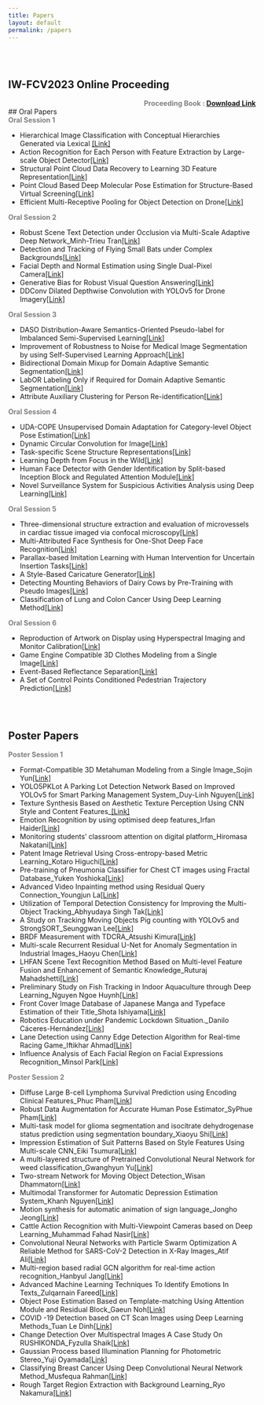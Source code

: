 ```yaml
---
title: Papers
layout: default
permalink: /papers
---
```


<div style="height: 1rem;"></div>
<div class="hr"></div>
<div style="height: 1rem;"></div>

## IW-FCV2023 Online Proceeding
<div style="font-weight: bold; color: gray; text-align: right;">
    Proceeding Book : 
    <a href="/assets/Final-proceeding Book_compressed.pdf" download="Proceeding_Book.pdf">Download Link</a>
</div>
## Oral Papers

<div style="font-weight: bold; color: gray">Oral Session 1</div>

* Hierarchical Image Classification with Conceptual Hierarchies Generated via Lexical [[Link]](/assets/Oral/O1-1.%20Hierarchical%20Image%20Classification%20with%20Conceptual%20Hierarchies%20Generated%20via%20Lexical.pdf)
* Action Recognition for Each Person with Feature Extraction by Large-scale Object Detector[[Link]](/assets/Oral/O1-2.%20Action%20Recognition%20for%20Each%20Person%20with%20Feature%20Extraction%20by%20Large-scale%20Object%20Detector.pdf)
* Structural Point Cloud Data Recovery to Learning 3D Feature Representation[[Link]](/assets/Oral/O1-3.%20Structural%20Point%20Cloud%20Data%20Recovery%20to%20Learning%203D%20Feature%20Representation.pdf)
* Point Cloud Based Deep Molecular Pose Estimation for Structure-Based Virtual Screening[[Link]](/assets/Oral/O1-4.%20Point%20Cloud%20Based%20Deep%20Molecular%20Pose%20Estimation%20for%20Structure-Based%20Virtual%20Screening.pdf)
* Efficient Multi-Receptive Pooling for Object Detection on Drone[[Link]](/assets/Oral/O1-5.%20Efficient%20Multi-Receptive%20Pooling%20for%20Object%20Detection%20on%20Drone.pdf)

<div style="font-weight: bold; color: gray">Oral Session 2</div>

* Robust Scene Text Detection under Occlusion via Multi-Scale Adaptive Deep Network_Minh-Trieu Tran[[Link]](/assets/Oral/O2-1.%20Robust%20Scene%20Text%20Detection%20under%20Occlusion%20via%20Multi-Scale%20Adaptive%20Deep%20Network_Minh-Trieu%20Tran.pdf)
* Detection and Tracking of Flying Small Bats under Complex Backgrounds[[Link]](/assets/Oral/O2-2.%20Detection%20and%20Tracking%20of%20Flying%20Small%20Bats%20under%20Complex%20Backgrounds.pdf)
* Facial Depth and Normal Estimation using Single Dual-Pixel Camera[[Link]](/assets/Oral/O2-3.%20Facial%20Depth%20and%20Normal%20Estimation%20using%20Single%20Dual-Pixel%20Camera.pdf)
* Generative Bias for Robust Visual Question Answering[[Link]](/assets/Oral/O2-4.%20Generative%20Bias%20for%20Robust%20Visual%20Question%20Answering.pdf)
* DDConv Dilated Depthwise Convolution with YOLOv5 for Drone Imagery[[Link]](/assets/Oral/O2-5.%20DDConv%20Dilated%20Depthwise%20Convolution%20with%20YOLOv5%20for%20Drone%20Imagery.pdf)

<div style="font-weight: bold; color: gray">Oral Session 3</div>

* DASO Distribution-Aware Semantics-Oriented Pseudo-label for Imbalanced Semi-Supervised Learning[[Link]](/assets/Oral/O3-1.%20DASO%20Distribution-Aware%20Semantics-Oriented%20Pseudo-label%20for%20Imbalanced%20Semi-Supervised%20Learning.pdf)
* Improvement of Robustness to Noise for Medical Image Segmentation by using Self-Supervised Learning Approach[[Link]](/assets/Oral/O3-2.%20Improvement%20of%20Robustness%20to%20Noise%20for%20Medical%20Image%20Segmentation%20by%20using%20Self-Supervised%20Learning%20Approach.pdf)
* Bidirectional Domain Mixup for Domain Adaptive Semantic Segmentation[[Link]](/assets/Oral/O3-3.%20Bidirectional%20Domain%20Mixup%20for%20Domain%20Adaptive%20Semantic%20Segmentation.pdf)
* LabOR Labeling Only if Required for Domain Adaptive Semantic Segmentation[[Link]](/assets/Oral/O3-4.%20LabOR%20Labeling%20Only%20if%20Required%20for%20Domain%20Adaptive%20Semantic%20Segmentation.pdf)
* Attribute Auxiliary Clustering for Person Re-identification[[Link]](/assets/Oral/O3-5.%20Attribute%20Auxiliary%20Clustering%20for%20Person%20Re-identification.pdf)

<div style="font-weight: bold; color: gray">Oral Session 4</div>

* UDA-COPE Unsupervised Domain Adaptation for Category-level Object Pose Estimation[[Link]](/assets/Oral/O4-1.%20UDA-COPE%20Unsupervised%20Domain%20Adaptation%20for%20Category-level%20Object%20Pose%20Estimation.pdf)
* Dynamic Circular Convolution for Image[[Link]](/assets/Oral/O4-2.%20Dynamic%20Circular%20Convolution%20for%20Image.pdf)
* Task-specific Scene Structure Representations[[Link]](/assets/Oral/O4-3.%20Task-specific%20Scene%20Structure%20Representations.pdf)
* Learning Depth from Focus in the Wild[[Link]](/assets/Oral/O4-4.%20Learning%20Depth%20from%20Focus%20in%20the%20Wild.pdf)
* Human Face Detector with Gender Identification by Split-based Inception Block and Regulated Attention Module[[Link]](/assets/Oral/O4-5.%20Human%20Face%20Detector%20with%20Gender%20Identification%20by%20Split-based%20Inception%20Block%20and%20Regulated%20Attention%20Module.pdf)
* Novel Surveillance System for Suspicious Activities Analysis using Deep Learning[[Link]](/assets/Oral/O4-6.%20Novel%20Surveillance%20System%20for%20Suspicious%20Activities%20Analysis%20using%20Deep%20Learning.pdf)

<div style="font-weight: bold; color: gray">Oral Session 5</div>

* Three-dimensional structure extraction and evaluation of microvessels in cardiac tissue imaged via confocal microscopy[[Link]](/assets/Oral/O5-1.%20Three-dimensional%20structure%20extraction%20and%20evaluation%20of%20microvessels%20in%20cardiac%20tissue%20imaged%20via%20confocal%20microscopy.pdf)
* Multi-Attributed Face Synthesis for One-Shot Deep Face Recognition[[Link]](/assets/Oral/O5-2.%20Multi-Attributed%20Face%20Synthesis%20for%20One-Shot%20Deep%20Face%20Recognition.pdf)
* Parallax-based Imitation Learning with Human Intervention for Uncertain Insertion Tasks[[Link]](/assets/Oral/O5-3.%20Parallax-based%20Imitation%20Learning%20with%20Human%20Intervention%20for%20Uncertain%20Insertion%20Tasks.pdf)
* A Style-Based Caricature Generator[[Link]](/assets/Oral/O5-4.%20A%20Style-Based%20Caricature%20Generator.pdf)
* Detecting Mounting Behaviors of Dairy Cows by Pre-Training with Pseudo Images[[Link]](/assets/Oral/O5-5.%20Detecting%20Mounting%20Behaviors%20of%20Dairy%20Cows%20by%20Pre-Training%20with%20Pseudo%20Images.pdf)
* Classification of Lung and Colon Cancer Using Deep Learning Method[[Link]](/assets/Oral/O5-6.%20Classification%20of%20Lung%20and%20Colon%20Cancer%20Using%20Deep%20Learning%20Method.pdf)


<div style="font-weight: bold; color: gray">Oral Session 6</div>

* Reproduction of Artwork on Display using Hyperspectral Imaging and Monitor Calibration[[Link]](/assets/Oral/O6-1.%20Reproduction%20of%20Artwork%20on%20Display%20using%20Hyperspectral%20Imaging%20and%20Monitor%20Calibration.pdf)
* Game Engine Compatible 3D Clothes Modeling from a Single Image[[Link]](/assets/Oral/O6-2.%20Game%20Engine%20Compatible%203D%20Clothes%20Modeling%20from%20a%20Single%20Image.pdf)
* Event-Based Reflectance Separation[[Link]](/assets/Oral/O6-3.%20Event-Based%20Reflectance%20Separation.pdf)
* A Set of Control Points Conditioned Pedestrian Trajectory Prediction[[Link]](/assets/Oral/O6-4.%20A%20Set%20of%20Control%20Points%20Conditioned%20Pedestrian%20Trajectory%20Prediction.pdf)

<div style="height: 1rem;"></div>
<div class="hr"></div>
<div style="height: 1rem;"></div>

## Poster Papers

<div style="font-weight: bold; color: gray">Poster Session 1</div>

* Format-Compatible 3D Metahuman Modeling from a Single Image_Sojin Yun[[Link]](/assets/Poster/P1-1%20Format-Compatible%203D%20Metahuman%20Modeling%20from%20a%20Single%20Image_Sojin%20Yun.pdf)
* YOLO5PKLot A Parking Lot Detection Network Based on Improved YOLOv5 for Smart Parking Management System_Duy-Linh Nguyen[[Link]](/assets/Poster/P1-2%20YOLO5PKLot%20A%20Parking%20Lot%20Detection%20Network%20Based%20on%20Improved%20YOLOv5%20for%20Smart%20Parking%20Management%20System_Duy-Linh%20Nguyen.pdf)
* Texture Synthesis Based on Aesthetic Texture Perception Using CNN Style and Content Features_[[Link]](/assets/Poster/P1-3%20Texture%20Synthesis%20Based%20on%20Aesthetic%20Texture%20Perception%20Using%20CNN%20Style%20and%20Content%20Features_.pdf)
* Emotion Recognition by using optimised deep features_Irfan Haider[[Link]](/assets/Poster/P1-4%20Emotion%20Recognition%20by%20using%20optimised%20deep%20features_Irfan%20Haider.pdf)
* Monitoring students’ classroom attention on digital platform_Hiromasa Nakatani[[Link]](/assets/Poster/P1-5%20Monitoring%20students%E2%80%99%20classroom%20attention%20on%20digital%20platform_Hiromasa%20Nakatani.pdf)
* Patent Image Retrieval Using Cross-entropy-based Metric Learning_Kotaro Higuchi[[Link]](/assets/Poster/P1-6%20Patent%20Image%20Retrieval%20Using%20Cross-entropy-based%20Metric%20Learning_Kotaro%20Higuchi.pdf)
* Pre-training of Pneumonia Classifier for Chest CT images using Fractal Database_Yuken Yoshioka[[Link]](/assets/Poster/P1-7%20Pre-training%20of%20Pneumonia%20Classifier%20for%20Chest%20CT%20images%20using%20Fractal%20Database_Yuken%20Yoshioka.pdf)
* Advanced Video Inpainting method using Residual Query Connection_Youngjun La[[Link]](/assets/Poster/P1-8%20Advanced%20Video%20Inpainting%20method%20using%20Residual%20Query%20Connection_Youngjun%20La.pdf)
* Utilization of Temporal Detection Consistency for Improving the Multi-Object Tracking_Abhyudaya Singh Tak[[Link]](/assets/Poster/P1-9%20Utilization%20of%20Temporal%20Detection%20Consistency%20for%20Improving%20the%20Multi-Object%20Tracking_Abhyudaya%20Singh%20Tak.pdf)
* A Study on Tracking Moving Objects Pig counting with YOLOv5  and StrongSORT_Seunggwan Lee[[Link]](/assets/Poster/P1-10%20A%20Study%20on%20Tracking%20Moving%20Objects%20Pig%20counting%20with%20YOLOv5%20%20and%20StrongSORT_Seunggwan%20Lee.pdf)
* BRDF Measurement with TDCRA_Atsushi Kimura[[Link]](/assets/Poster/P1-11%20BRDF%20Measurement%20with%20TDCRA_Atsushi%20Kimura.pdf)
* Multi-scale Recurrent Residual U-Net for Anomaly Segmentation in Industrial Images_Haoyu Chen[[Link]](/assets/Poster/P1-12%20Multi-scale%20Recurrent%20Residual%20U-Net%20for%20Anomaly%20Segmentation%20in%20Industrial%20Images_Haoyu%20Chen.pdf)
* LHFAN Scene Text Recognition Method Based on Multi-level Feature Fusion and Enhancement of Semantic Knowledge_Ruturaj Mahadshetti[[Link]](/assets/Poster/P1-13%20LHFAN%20Scene%20Text%20Recognition%20Method%20Based%20on%20Multi-level%20Feature%20Fusion%20and%20Enhancement%20of%20Semantic%20Knowledge_Ruturaj%20Mahadshetti.pdf)
* Preliminary Study on Fish Tracking in Indoor Aquaculture through Deep Learning_Nguyen Ngoe Huynh[[Link]](/assets/Poster/P1-14%20Preliminary%20Study%20on%20Fish%20Tracking%20in%20Indoor%20Aquaculture%20through%20Deep%20Learning_Nguyen%20Ngoe%20Huynh.pdf)
* Front Cover Image Database of Japanese Manga and Typeface Estimation of their Title_Shota Ishiyama[[Link]](/assets/Poster/P1-15%20Front%20Cover%20Image%20Database%20of%20Japanese%20Manga%20and%20Typeface%20Estimation%20of%20their%20Title_Shota%20Ishiyama.pdf)
* Robotics Education under Pandemic Lockdown Situation._Danilo  Cáceres-Hernández[[Link]](/assets/Poster/P1-16%20Robotics%20Education%20under%20Pandemic%20Lockdown%20Situation._Danilo%20%20C%C3%A1ceres-Hern%C3%A1ndez.pdf)
* Lane Detection using Canny Edge Detection Algorithm for Real-time Racing Game_Iftikhar Ahmad[[Link]](/assets/Poster/P1-17%20Lane%20Detection%20using%20Canny%20Edge%20Detection%20Algorithm%20for%20Real-time%20Racing%20Game_Iftikhar%20Ahmad.pdf)
* Influence Analysis of Each Facial Region on Facial Expressions Recognition_Minsol Park[[Link]](/assets/Poster/P1-18%20Influence%20Analysis%20of%20Each%20Facial%20Region%20on%20Facial%20Expressions%20Recognition_Minsol%20Park.pdf)

<div style="font-weight: bold; color: gray">Poster Session 2</div>

* Diffuse Large B-cell Lymphoma Survival Prediction using Encoding Clinical Features_Phuc Pham[[Link]](/assets/Poster/P2-1%20Diffuse%20Large%20B-cell%20Lymphoma%20Survival%20Prediction%20using%20Encoding%20Clinical%20Features_Phuc%20Pham.pdf)
* Robust Data Augmentation for Accurate Human Pose Estimator_SyPhue Pham[[Link]](/assets/Poster/P2-2moooo%20Robust%20Data%20Augmentation%20for%20Accurate%20Human%20Pose%20Estimator_SyPhue%20Pham.pdf)
* Multi-task model for glioma segmentation and isocitrate  dehydrogenase status prediction using segmentation  boundary_Xiaoyu Shi[[Link]](/assets/Poster/P2-3%20Multi-task%20model%20for%20glioma%20segmentation%20and%20isocitrate%20%20dehydrogenase%20status%20prediction%20using%20segmentation%20%20boundary_Xiaoyu%20Shi.pdf)
* Impression Estimation of Suit Patterns Based on Style Features Using Multi-scale CNN_Eiki Tsumura[[Link]](/assets/Poster/P2-4%20Impression%20Estimation%20of%20Suit%20Patterns%20Based%20on%20Style%20Features%20Using%20Multi-scale%20CNN_Eiki%20Tsumura.pdf)
* A multi-layered structure of Pretrained Convolutional Neural Network for weed classification_Gwanghyun Yu[[Link]](/assets/Poster/P2-5%20A%20multi-layered%20structure%20of%20Pretrained%20Convolutional%20Neural%20Network%20for%20weed%20classification_Gwanghyun%20Yu.pdf)
* Two-stream Network for Moving Object Detection_Wisan Dhammatorn[[Link]](/assets/Poster/P2-6%20Two-stream%20Network%20for%20Moving%20Object%20Detection_Wisan%20Dhammatorn.pdf)
* Multimodal Transformer for Automatic Depression Estimation System_Khanh Nguyen[[Link]](/assets/Poster/P2-7%20Multimodal%20Transformer%20for%20Automatic%20Depression%20Estimation%20System_Khanh%20Nguyen.pdf)
* Motion synthesis for automatic animation of sign language_Jongho Jeong[[Link]](/assets/Poster/P2-8%20Motion%20synthesis%20for%20automatic%20animation%20of%20sign%20language_Jongho%20Jeong.pdf)
* Cattle Action Recognition with Multi-Viewpoint Cameras based on Deep Learning_Muhammad Fahad Nasir[[Link]](/assets/Poster/P2-9%20Cattle%20Action%20Recognition%20with%20Multi-Viewpoint%20Cameras%20based%20on%20Deep%20Learning_Muhammad%20Fahad%20Nasir.pdf)
* Convolutional Neural Networks with Particle Swarm Optimization A Reliable Method for SARS-CoV-2 Detection in X-Ray Images_Atif Ali[[Link]](/assets/Poster/P2-10%20Convolutional%20Neural%20Networks%20with%20Particle%20Swarm%20Optimization%20A%20Reliable%20Method%20for%20SARS-CoV-2%20Detection%20in%20X-Ray%20Images_Atif%20Ali.pdf)
* Multi-region based radial GCN algorithm for real-time action recognition_Hanbyul Jang[[Link]](/assets/Poster/P2-11%20Multi-region%20based%20radial%20GCN%20algorithm%20for%20real-time%20action%20recognition_Hanbyul%20Jang.pdf)
* Advanced Machine Learning Techniques To Identify Emotions In Texts_Zulqarnain Fareed[[Link]](/assets/Poster/P2-12%20Advanced%20Machine%20Learning%20Techniques%20To%20Identify%20Emotions%20In%20Texts_Zulqarnain%20Fareed.pdf)
* Object Pose Estimation Based on Template-matching Using Attention Module and Residual Block_Gaeun Noh[[Link]](/assets/Poster/P2-13%20Object%20Pose%20Estimation%20Based%20on%20Template-matching%20Using%20Attention%20Module%20and%20Residual%20Block_Gaeun%20Noh.pdf)
* COVID -19 Detection based on CT Scan Images using Deep Learning Methods_Tuan Le Dinh[[Link]](/assets/Poster/P2-14%20COVID%20-19%20Detection%20based%20on%20CT%20Scan%20Images%20using%20Deep%20Learning%20Methods_Tuan%20Le%20Dinh.pdf)
* Change Detection Over Multispectral Images A Case Study On RUSHIKONDA_Fyzulla Shaik[[Link]](/assets/Poster/P2-16%20Change%20Detection%20Over%20Multispectral%20Images%20A%20Case%20Study%20On%20RUSHIKONDA_Fyzulla%20Shaik.pdf)
* Gaussian Process based Illumination Planning for Photometric Stereo_Yuji Oyamada[[Link]](/assets/Poster/P2-17%20Gaussian%20Process%20based%20Illumination%20Planning%20for%20Photometric%20Stereo_Yuji%20Oyamada.pdf)
* Classifying Breast Cancer Using Deep Convolutional  Neural Network Method_Musfequa Rahman[[Link]](/assets/Poster/P2-19%20Classifying%20Breast%20Cancer%20Using%20Deep%20Convolutional%20%20Neural%20Network%20Method_Musfequa%20Rahman.pdf)
* Rough Target Region Extraction with Background  Learning_Ryo Nakamura[[Link]](/assets/Poster/P2-20%20Rough%20Target%20Region%20Extraction%20with%20Background%20%20Learning_Ryo%20Nakamura.pdf)